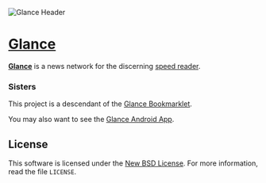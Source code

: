 ![Glance Header](http://i.imgur.com/ViwjlpF.png)

# [Glance](http://glance.wtf)

**[Glance](http://glance.wtf)** is a news network for the discerning [speed reader](http://en.wikipedia.org/wiki/Rapid_serial_visual_presentation).

### Sisters 

This project is a descendant of the [Glance Bookmarklet](http://github.com/Miserlou/Glance-Bookmarklet).

You may also want to see the [Glance Android App](https://github.com/OnlyInAmerica/GlanceReader).


License
-------
This software is licensed under the [New BSD License][BSD]. For more
information, read the file ``LICENSE``.

[BSD]: http://opensource.org/licenses/BSD-3-Clause
